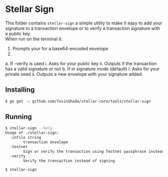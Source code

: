 # Stellar Sign

This folder contains `stellar-sign` a simple utility to make it easy to add your signature to a transaction envelope or to verify a transaction signature with a public key.  
When run on the terminal it:

1.  Prompts your for a base64-encoded envelope
2.
 a. If -verify is used
    i. Asks for your public key
    ii. Outputs if the transaction has a valid signature or not
 b. If in signature mode (default)
    i. Asks for your private seed
    ii. Outputs a new envelope with your signature added.

## Installing

```bash
$ go get -u github.com/TosinShada/stellar-core/tools/stellar-sign
```

## Running

```bash
$ stellar-sign --help
Usage of ./stellar-sign:
  -infile string
    	transaction envelope
  -testnet
    	Sign or verify the transaction using Testnet passphrase instead of Public
  -verify
    	Verify the transaction instead of signing
```

```bash
$ stellar-sign
```
